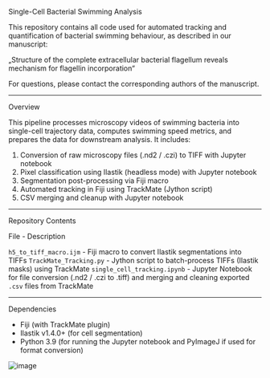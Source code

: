 Single-Cell Bacterial Swimming Analysis

This repository contains all code used for automated tracking and quantification of bacterial swimming behaviour, as described in our manuscript:

„Structure of the complete extracellular bacterial flagellum reveals mechanism for flagellin incorporation“

For questions, please contact the corresponding authors of the manuscript.

---

Overview

This pipeline processes microscopy videos of swimming bacteria into single-cell trajectory data, computes swimming speed metrics, and prepares the data for downstream analysis. It includes:

1. Conversion of raw microscopy files (.nd2 / .czi) to TIFF with Jupyter notebook 
2. Pixel classification using Ilastik (headless mode) with Jupyter notebook 
3. Segmentation post-processing via Fiji macro
4. Automated tracking in Fiji using TrackMate (Jython script)
5. CSV merging and cleanup with Jupyter notebook

---

Repository Contents

File - Description

`h5_to_tiff_macro.ijm` - Fiji macro to convert Ilastik segmentations into TIFFs
`TrackMate_Tracking.py` - Jython script to batch-process TIFFs (Ilastik masks) using TrackMate
`single_cell_tracking.ipynb` - Jupyter Notebook for file conversion (.nd2 / .czi to .tiff) and merging and cleaning exported `.csv` files from TrackMate

---

Dependencies

- Fiji (with TrackMate plugin)
- Ilastik v1.4.0+ (for cell segmentation)
- Python 3.9 (for running the Jupyter notebook and PyImageJ if used for format conversion)
 
![image](https://github.com/user-attachments/assets/c21e6799-3502-4177-81c1-714a01a24d4b)
